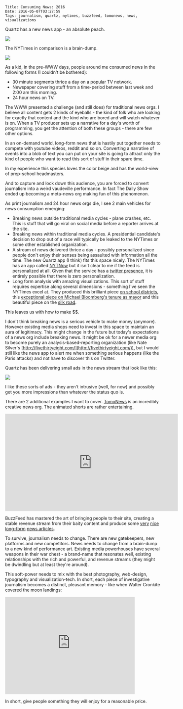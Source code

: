     Title: Consuming News: 2016
    Date: 2016-05-07T03:27:59
    Tags: journalism, quartz, nytimes, buzzfeed, tomonews, news, visualizations

Quartz has a new news app - an absolute peach.

<img src="/img/qz_screenie.png" />

The NYTimes in comparison is a brain-dump.

<img src="/img/times_screenie.png" />

As a kid, in the pre-WWW days, people around me consumed news in the following forms (I couldn't be bothered):

* 30 minute segments thrice a day on a popular TV network.
* Newspaper covering stuff from a time-period between last week and 2:00 am this morning.
* 24 hour news on TV.

The WWW presented a challenge (and still does) for traditional news orgs. I believe all content gets 2 kinds of eyeballs - the kind of folk who are looking for exactly that content and the kind who are bored and will watch whatever is on. When a TV producer sets up a narrative for a day's worth of programming, you get the attention of both these groups - there are few other options.

In an on-demand world, long-form news that is hastily put together needs to compete with youtube videos, reddit and so on.  Converting a narrative of events into a blob of text you can put on your site is going to attract only the kind of people who want to read this sort of stuff in their spare time.

In my experience this species loves the color beige and has the world-view of prep-school headmasters.

And to capture and lock down this audience, you are forced to convert journalism into a weird vaudeville performance. In fact The Daily Show ended up becoming a meta-news org making fun of this phenomenon.

As print journalism and 24 hour news orgs die, I see 2 main vehicles for news consumption emerging:

* Breaking news outside traditional media cycles - plane crashes, etc. This is stuff that will go viral on social media before a reporter arrives at the site.
* Breaking news within traditional media cycles. A presidential candidate's decision to drop out of a race will typically be leaked to the NYTimes or some other established organization.
* A stream of news delivered thrice a day - possibly personalized since people don't enjoy their senses being assaulted with information all the time. The new Quartz app (I think) fits this space nicely. The NYTimes has an app called [NYTNow](http://www.nytimes.com/nytnow/) but it isn't clear to me if the feed is personalized at all. Given that the service has a [twitter presence](https://twitter.com/NYTNow), it is entirely possible that there is zero personalization.
* Long form analysis with amazing visualizations. This sort of stuff requires expertise along several dimensions - something I've seen the NYTimes excel at. They produced this brilliant piece [on school districts](http://www.nytimes.com/interactive/2016/04/29/upshot/money-race-and-success-how-your-school-district-compares.html), this [exceptional piece on Michael Bloomberg's tenure as mayor](http://www.nytimes.com/newsgraphics/2013/08/18/reshaping-new-york/) and this beautiful piece on the [silk road](http://www.nytimes.com/newsgraphics/2013/07/21/silk-road/).

This leaves us with how to make $$.

I don't think breaking news is a serious vehicle to make money (anymore). However existing media shops need to invest in this space to maintain an aura of legitimacy. This might change in the future but today's expectations of a news org include breaking news. It might be ok for a newer media org to become purely an analysis-based-reporting organization (like Nate Silver's [http://fivethirtyeight.com/](http://fivethirtyeight.com/)), but I would still like the news app to alert me when something serious happens (like the Paris attacks) and not have to discover this on Twitter.

Quartz has been delivering small ads in the news stream that look like this:

<img src="/img/qz_ad_screenie.png" />

I like these sorts of ads - they aren't intrusive (well, for now) and possibly get you more impressions than whatever the status quo is.

There are 2 additional examples I want to cover. [TomoNews](http://www.tomonews.com/) is an incredibly creative news org. The animated shorts are rather entertaining.

<iframe width="560" height="315" src="https://www.youtube.com/embed/FBvPSHTAGbE" frameborder="0" allowfullscreen></iframe>

BuzzFeed has mastered the art of bringing people to their site, creating a stable revenue stream from their baity content and produce some [very](https://www.buzzfeed.com/williamalden/how-high-flying-zenefits-fell-to-earth) [nice](https://www.buzzfeed.com/williamalden/tumblr-has-lost-almost-a-quarter-of-its-value-under-yahoos-o?utm_term=.gnxYeNdJl#.tfPe42NGR) [long-form](https://www.buzzfeed.com/heidiblake/this-tory-donor-was-secretly-filmed-dropping-cash-stuffed-ru?utm_term=.kbWYgBLR2#.nrzm1A9D5) [news articles](https://www.buzzfeed.com/markschoofs/jaw-dropping-investigations-we-published-in-2015?utm_term=.kcWdkpNwE#.jrvGZoEkK).

To survive, journalism needs to change. There are new gatekeepers, new platforms and new competitors. News needs to change from a brain-dump to a new kind of performance art. Existing media powerhouses have several weapons in their war chest - a brand-name that resonates well, existing relationships with the rich and powerful, and revenue streams (they might be dwindling but at least they're around).

This soft-power needs to mix with the best photography, web-design, typography and visualization-tech. In short, each piece of investigative journalism becomes a distinct, pleasant memory - like when Walter Cronkite covered the moon landings:

<iframe width="420" height="315" src="https://www.youtube.com/embed/_3vVjyqkwrw" frameborder="0" allowfullscreen></iframe>

In short, give people something they will enjoy for a reasonable price.